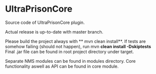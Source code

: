 # UltraPrisonCore
Source code of UltraPrisonCore plugin.

Actual release is up-to-date with master branch.

Please build the project always with ** mvn clean install**.
If tests are somehow failing (should not happen), run mvn **clean install -Dskiptests**
Final .jar file can be found in root project directory under target.

Separate NMS modules can be found in modules directory.
Core functionality aswell as API can be found in core module.
